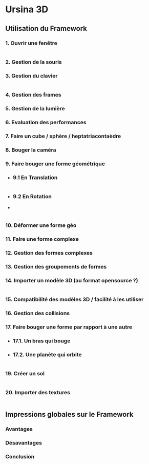 # Ursina 3D

## Utilisation du Framework 

### 1. Ouvrir une fenêtre
```py
```
### 2. Gestion de la souris
### 3. Gestion du clavier
```py
```
### 4. Gestion des frames
### 5. Gestion de la lumière 
### 6. Evaluation des performances
### 7. Faire un cube / sphère / heptatriacontaèdre
### 8. Bouger la caméra
### 9. Faire bouger une forme géométrique
- ### 9.1 En Translation

```py
```
- ### 9.2 En Rotation
- 
```py
```

### 10. Déformer une forme géo
### 11. Faire une forme complexe
### 12. Gestion des formes complexes
### 13. Gestion des groupements de formes
### 14. Importer un modèle 3D (au format opensource ?)
```py
```
### 15. Compatibilité des modèles 3D / facilité à les utiliser
### 16. Gestion des collisions
### 17. Faire bouger une forme par rapport à une autre 
- ### 17.1. Un bras qui bouge 
- ### 17.2. Une planète qui orbite
```py
```
### 19. Créer un sol 
```py
```
### 20. Importer des textures
```py
```
## Impressions globales sur le Framework

### Avantages

### Désavantages

### Conclusion
